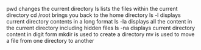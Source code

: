 pwd changes the current directory
ls lists the files within the current directory
cd /root brings you back to the home directory
ls -l displays current directory contents in a long format
ls -la displays all the content in the current directory including hidden files
ls -na displays current directory content in digit form
mkdir is used to create a directory
mv is used to move a file from one directory to another 


